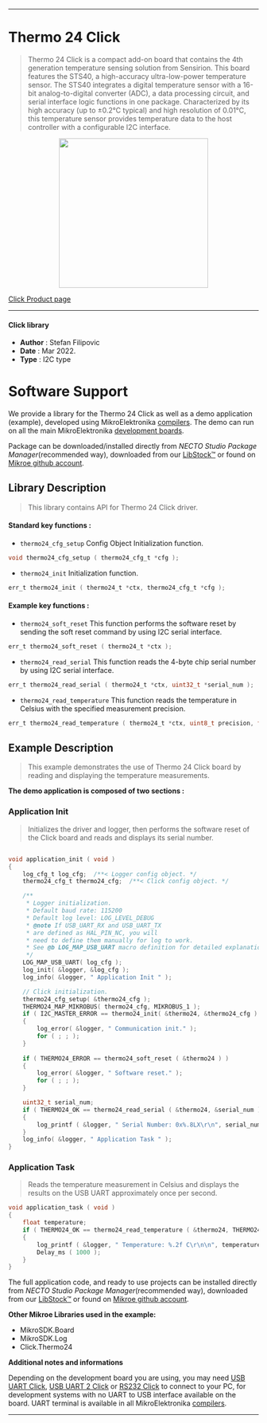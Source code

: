 
---
# Thermo 24 Click

> Thermo 24 Click is a compact add-on board that contains the 4th generation temperature sensing solution from Sensirion. This board features the STS40, a high-accuracy ultra-low-power temperature sensor. The STS40 integrates a digital temperature sensor with a 16-bit analog-to-digital converter (ADC), a data processing circuit, and serial interface logic functions in one package. Characterized by its high accuracy (up to ±0.2°C typical) and high resolution of 0.01°C, this temperature sensor provides temperature data to the host controller with a configurable I2C interface.

<p align="center">
  <img src="https://download.mikroe.com/images/click_for_ide/thermo24_click.png" height=300px>
</p>

[Click Product page](https://www.mikroe.com/thermo-24-click)

---


#### Click library

- **Author**        : Stefan Filipovic
- **Date**          : Mar 2022.
- **Type**          : I2C type


# Software Support

We provide a library for the Thermo 24 Click
as well as a demo application (example), developed using MikroElektronika
[compilers](https://www.mikroe.com/necto-studio).
The demo can run on all the main MikroElektronika [development boards](https://www.mikroe.com/development-boards).

Package can be downloaded/installed directly from *NECTO Studio Package Manager*(recommended way), downloaded from our [LibStock&trade;](https://libstock.mikroe.com) or found on [Mikroe github account](https://github.com/MikroElektronika/mikrosdk_click_v2/tree/master/clicks).

## Library Description

> This library contains API for Thermo 24 Click driver.

#### Standard key functions :

- `thermo24_cfg_setup` Config Object Initialization function.
```c
void thermo24_cfg_setup ( thermo24_cfg_t *cfg );
```

- `thermo24_init` Initialization function.
```c
err_t thermo24_init ( thermo24_t *ctx, thermo24_cfg_t *cfg );
```

#### Example key functions :

- `thermo24_soft_reset` This function performs the software reset by sending the soft reset command by using I2C serial interface.
```c
err_t thermo24_soft_reset ( thermo24_t *ctx );
```

- `thermo24_read_serial` This function reads the 4-byte chip serial number by using I2C serial interface.
```c
err_t thermo24_read_serial ( thermo24_t *ctx, uint32_t *serial_num );
```

- `thermo24_read_temperature` This function reads the temperature in Celsius with the specified measurement precision.
```c
err_t thermo24_read_temperature ( thermo24_t *ctx, uint8_t precision, float *temperature );
```

## Example Description

> This example demonstrates the use of Thermo 24 Click board by reading and displaying the temperature measurements.

**The demo application is composed of two sections :**

### Application Init

> Initializes the driver and logger, then performs the software reset of the Click board and reads and displays its serial number.

```c

void application_init ( void )
{
    log_cfg_t log_cfg;  /**< Logger config object. */
    thermo24_cfg_t thermo24_cfg;  /**< Click config object. */

    /** 
     * Logger initialization.
     * Default baud rate: 115200
     * Default log level: LOG_LEVEL_DEBUG
     * @note If USB_UART_RX and USB_UART_TX 
     * are defined as HAL_PIN_NC, you will 
     * need to define them manually for log to work. 
     * See @b LOG_MAP_USB_UART macro definition for detailed explanation.
     */
    LOG_MAP_USB_UART( log_cfg );
    log_init( &logger, &log_cfg );
    log_info( &logger, " Application Init " );

    // Click initialization.
    thermo24_cfg_setup( &thermo24_cfg );
    THERMO24_MAP_MIKROBUS( thermo24_cfg, MIKROBUS_1 );
    if ( I2C_MASTER_ERROR == thermo24_init( &thermo24, &thermo24_cfg ) ) 
    {
        log_error( &logger, " Communication init." );
        for ( ; ; );
    }
    
    if ( THERMO24_ERROR == thermo24_soft_reset ( &thermo24 ) )
    {
        log_error( &logger, " Software reset." );
        for ( ; ; );
    }

    uint32_t serial_num;
    if ( THERMO24_OK == thermo24_read_serial ( &thermo24, &serial_num ) )
    {
        log_printf ( &logger, " Serial Number: 0x%.8LX\r\n", serial_num );
    }
    log_info( &logger, " Application Task " );
}

```

### Application Task

> Reads the temperature measurement in Celsius and displays the results on the USB UART approximately once per second.

```c
void application_task ( void )
{
    float temperature;
    if ( THERMO24_OK == thermo24_read_temperature ( &thermo24, THERMO24_MEASURE_PRECISION_HIGH, &temperature ) )
    {
        log_printf ( &logger, " Temperature: %.2f C\r\n\n", temperature );
        Delay_ms ( 1000 );
    }
}
```

The full application code, and ready to use projects can be installed directly from *NECTO Studio Package Manager*(recommended way), downloaded from our [LibStock&trade;](https://libstock.mikroe.com) or found on [Mikroe github account](https://github.com/MikroElektronika/mikrosdk_click_v2/tree/master/clicks).

**Other Mikroe Libraries used in the example:**

- MikroSDK.Board
- MikroSDK.Log
- Click.Thermo24

**Additional notes and informations**

Depending on the development board you are using, you may need
[USB UART Click](https://www.mikroe.com/usb-uart-click),
[USB UART 2 Click](https://www.mikroe.com/usb-uart-2-click) or
[RS232 Click](https://www.mikroe.com/rs232-click) to connect to your PC, for
development systems with no UART to USB interface available on the board. UART
terminal is available in all MikroElektronika
[compilers](https://shop.mikroe.com/compilers).

---
